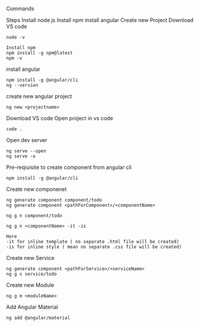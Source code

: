 
Commands

Steps 
Install node js
Install npm
install angular
Create new Project
Download VS code

```
node -v
```

```
Install npm
npm install -g npm@latest
npm -v
```

install angular
```
npm install -g @angular/cli
ng --version
```

create new angular project
```
ng new <projectname>
```

Download VS code
Open project in vs code 
```
code .
```

Open dev server
```
ng serve --open
ng serve -o
```
Pre-reqiuisite to create component from angular cli

```
npm install -g @angular/cli
```

Create new componenet
```
ng generate component component/todo
ng generate component <pathForComponent>/<componentName>

ng g n component/todo

ng g n <componentName> -it -is 

Here 
-it for inline template ( no separate .html file will be created)
-is for inline style ( mean no separate .css file will be created)
```

Create new Service
```
ng generate component <pathForService>/<serviceName>
ng g s service/todo
```

Create new Module
```
ng g m <moduleName>
```
Add Angular Material
```
ng add @angular/material
```
 
